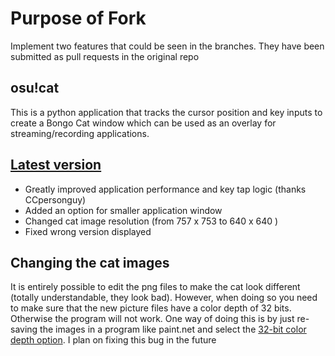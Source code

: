 # Purpose of Fork
Implement two features that could be seen in the branches. They have been submitted as pull requests in the original repo

## osu!cat
This is a python application that tracks the cursor position and key inputs to create a Bongo Cat window which can be used as an overlay for streaming/recording applications.
## [Latest version](https://github.com/ZeCryptic/osu-cat/releases/tag/v1.1.1)
* Greatly improved application performance and key tap logic (thanks CCpersonguy)
* Added an option for smaller application window
* Changed cat image resolution (from 757 x 753 to 640 x 640 )
* Fixed wrong version displayed
## Changing the cat images
It is entirely possible to edit the png files to make the cat look different (totally understandable, they look bad). However, when doing so you need to make sure that the new picture files have a color depth of 32 bits. Otherwise the program will not work. One way of doing this is by just re-saving the images in a program like paint.net and select the [32-bit color depth option](http://puu.sh/ByjvT/8023ae8252.png). I plan on fixing this bug in the future

